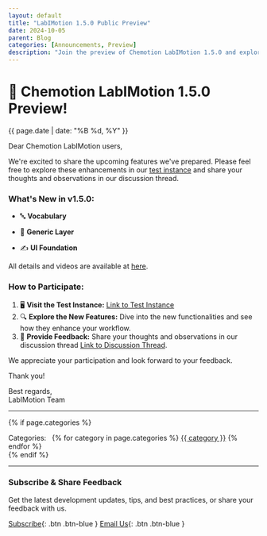 ```yaml
---
layout: default
title: "LabIMotion 1.5.0 Public Preview"
date: 2024-10-05
parent: Blog
categories: [Announcements, Preview]
description: "Join the preview of Chemotion LabIMotion 1.5.0 and explore exciting new features including vocabulary enhancements, generic layer support, and UI foundation improvements."
---
```


<h1 class="fw-500">🎉 Chemotion LabIMotion 1.5.0 Preview!</h1>

<time datetime="{{ page.date | date_to_xmlschema }}" class="fw-500">{{ page.date | date: "%B %d, %Y" }}</time>

Dear Chemotion LabIMotion users,

We're excited to share the upcoming features we've prepared. Please feel free to explore these enhancements in our [test instance](https://labimotion-stage.ibcs.kit.edu/home) and share your thoughts and observations in our discussion thread.

### What's New in v1.5.0:

- 🔤 **Vocabulary**

- 🧱 **Generic Layer**

- ✍️ **UI Foundation**

All details and videos are available at [here](https://github.com/LabIMotion/labimotion/discussions/37).

### How to Participate:

1. 🖥️ **Visit the Test Instance:** [Link to Test Instance](https://labimotion-stage.ibcs.kit.edu/home)
2. 🔍 **Explore the New Features:** Dive into the new functionalities and see how they enhance your workflow.
3. 💬 **Provide Feedback:** Share your thoughts and observations in our discussion thread [Link to Discussion Thread](https://github.com/LabIMotion/labimotion/discussions/37).

We appreciate your participation and look forward to your feedback.

Thank you!

Best regards,<br>
LabIMotion Team

---

{% if page.categories %}
  <div class="post-categories mt-6">
    Categories:&nbsp;&nbsp;
    {% for category in page.categories %}
      <a href="./categories#{{ category | slugify }}" class="category-tag">{{ category }}</a>
    {% endfor %}
  </div>
{% endif %}

---

### Subscribe & Share Feedback

Get the latest development updates, tips, and best practices, or share your feedback with us.

[<i class="bi bi-newspaper"></i> Subscribe](https://www.lists.kit.edu/sympa/subscribe/labimotion-users){: .btn .btn-blue }
[<i class="bi bi-envelope-at"></i> Email Us](mailto:chemotion-labimotion@lists.kit.edu){: .btn .btn-blue }
